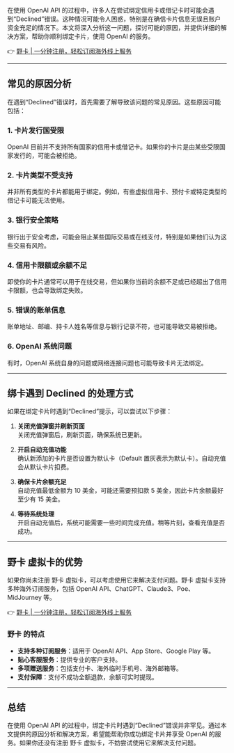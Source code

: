 在使用 OpenAI API 的过程中，许多人在尝试绑定信用卡或借记卡时可能会遇到“Declined”错误。这种情况可能令人困惑，特别是在确信卡片信息无误且账户资金充足的情况下。本文将深入分析这一问题，探讨可能的原因，并提供详细的解决方案，帮助你顺利绑定卡片，使用 OpenAI 的服务。

👉 [野卡 | 一分钟注册，轻松订阅海外线上服务](https://bit.ly/bewildcard)

---

## 常见的原因分析

在遇到“Declined”错误时，首先需要了解导致该问题的常见原因。这些原因可能包括：

### 1. 卡片发行国受限

OpenAI 目前并不支持所有国家的信用卡或借记卡。如果你的卡片是由某些受限国家发行的，可能会被拒绝。

### 2. 卡片类型不受支持

并非所有类型的卡片都能用于绑定。例如，有些虚拟信用卡、预付卡或特定类型的借记卡可能无法使用。

### 3. 银行安全策略

银行出于安全考虑，可能会阻止某些国际交易或在线支付，特别是如果他们认为这些交易有风险。

### 4. 信用卡限额或余额不足

即使你的卡片通常可以用于在线交易，但如果你当前的余额不足或已经超出了信用卡限额，也会导致绑定失败。

### 5. 错误的账单信息

账单地址、邮编、持卡人姓名等信息与银行记录不符，也可能导致交易被拒绝。

### 6. OpenAI 系统问题

有时，OpenAI 系统自身的问题或网络连接问题也可能导致卡片无法绑定。

---

## 绑卡遇到 Declined 的处理方式

如果在绑定卡片时遇到“Declined”提示，可以尝试以下步骤：

1. **关闭充值弹窗并刷新页面**  
   关闭充值弹窗后，刷新页面，确保系统已更新。

2. **开启自动充值功能**  
   确认新添加的卡片是否设置为默认卡（Default 置灰表示为默认卡）。自动充值会从默认卡片扣费。

3. **确保卡片余额充足**  
   自动充值最低金额为 10 美金，可能还需要预扣款 5 美金，因此卡片余额最好至少有 15 美金。

4. **等待系统处理**  
   开启自动充值后，系统可能需要一些时间完成充值。稍等片刻，查看充值是否成功。

---

## 野卡 虚拟卡的优势

如果你尚未注册 野卡 虚拟卡，可以考虑使用它来解决支付问题。野卡 虚拟卡支持多种海外订阅服务，包括 OpenAI API、ChatGPT、Claude3、Poe、MidJourney 等。

👉 [野卡 | 一分钟注册，轻松订阅海外线上服务](https://bit.ly/bewildcard)

### 野卡 的特点

- **支持多种订阅服务**：适用于 OpenAI API、App Store、Google Play 等。
- **贴心客服服务**：提供专业的客户支持。
- **多项赠送服务**：包括支付卡、海外临时手机号、海外邮箱等。
- **支付保障**：支付不成功全额退款，余额可实时提现。

---

## 总结

在使用 OpenAI API 的过程中，绑定卡片时遇到“Declined”错误并非罕见。通过本文提供的原因分析和解决方案，希望能帮助你成功绑定卡片并享受 OpenAI 的服务。如果你还没有注册 野卡 虚拟卡，不妨尝试使用它来解决支付问题。